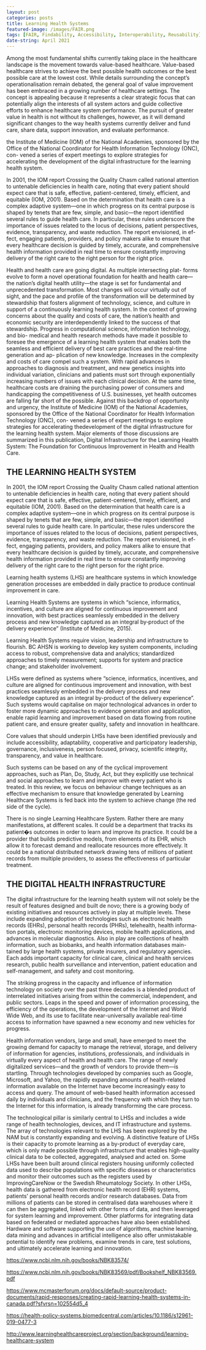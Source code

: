 ```yaml
---
layout: post
categories: posts
title: Learning Health Systems    
featured-image: /images/FAIR.png
tags: [FAIR, Findability, Accessibility, Interoperability, Reusability]
date-string: April 2021
---
```

Among the most fundamental shifts currently taking place in the healthcare landscape is the movement towards value-based healthcare. Value-based healthcare strives to achieve the best possible health outcomes or the best possible care at the lowest cost. While details surrounding the concept’s operationalisation remain debated, the general goal of value improvement has been embraced in a growing number of healthcare settings. The concept is appealing because it represents a clear strategic focus that can potentially align the interests of all system actors and guide collective efforts to enhance healthcare system performance. The pursuit of greater value in health is not without its challenges, however, as it will demand significant changes to the way health systems currently deliver and fund care, share data, support innovation, and evaluate performance.

the Institute of Medicine (IOM) of the National Academies, sponsored by the Office of the National Coordinator for Health Information Technology (ONC), con- vened a series of expert meetings to explore strategies for accelerating the development of the digital infrastructure for the learning health system.

In 2001, the IOM report Crossing the Quality Chasm called national attention to untenable deficiencies in health care, noting that every patient should expect care that is safe, effective, patient-centered, timely, efficient, and equitable (IOM, 2001). Based on the determination that health care is a complex adaptive system—one in which progress on its central purpose is shaped by tenets that are few, simple, and basic—the report identified several rules to guide health care. In particular, these rules underscore the importance of issues related to the locus of decisions, patient perspectives, evidence, transparency, and waste reduction. The report envisioned, in ef- fect, engaging patients, providers, and policy makers alike to ensure that every healthcare decision is guided by timely, accurate, and comprehensive health information provided in real time to ensure constantly improving delivery of the right care to the right person for the right price.

Health and health care are going digital. As multiple intersecting plat- forms evolve to form a novel operational foundation for health and health care—the nation’s digital health utility—the stage is set for fundamental and unprecedented transformation. Most changes will occur virtually out of sight, and the pace and profile of the transformation will be determined by stewardship that fosters alignment of technology, science, and culture in support of a continuously learning health system. In the context of growing concerns about the quality and costs of care, the nation’s health and economic security are interdependently linked to the success of that stewardship.
Progress in computational science, information technology, and bio- medical and health research methods have made it possible to foresee the emergence of a learning health system that enables both the seamless and efficient delivery of best care practices and the real-time generation and ap- plication of new knowledge. Increases in the complexity and costs of care compel such a system. With rapid advances in approaches to diagnosis and treatment, and new genetics insights into individual variation, clinicians and patients must sort through exponentially increasing numbers of issues with each clinical decision. At the same time, healthcare costs are draining the purchasing power of consumers and handicapping the competitiveness of U.S. businesses, yet health outcomes are falling far short of the possible.
Against this backdrop of opportunity and urgency, the Institute of Medicine (IOM) of the National Academies, sponsored by the Office of the National Coordinator for Health Information Technology (ONC), con- vened a series of expert meetings to explore strategies for accelerating thedevelopment of the digital infrastructure for the learning health system. Major elements of those discussions are summarized in this publication, Digital Infrastructure for the Learning Health System: The Foundation for Continuous Improvement in Health and Health Care.

## THE LEARNING HEALTH SYSTEM


In 2001, the IOM report Crossing the Quality Chasm called national attention to untenable deficiencies in health care, noting that every patient should expect care that is safe, effective, patient-centered, timely, efficient, and equitable (IOM, 2001). Based on the determination that health care is a complex adaptive system—one in which progress on its central purpose is shaped by tenets that are few, simple, and basic—the report identified several rules to guide health care. In particular, these rules underscore the importance of issues related to the locus of decisions, patient perspectives, evidence, transparency, and waste reduction. The report envisioned, in ef- fect, engaging patients, providers, and policy makers alike to ensure that every healthcare decision is guided by timely, accurate, and comprehensive health information provided in real time to ensure constantly improving delivery of the right care to the right person for the right price.

Learning health systems (LHS) are healthcare systems in which knowledge generation processes are embedded in daily practice to produce continual improvement in care.

Learning Health Systems are systems in which “science, informatics, incentives, and culture are aligned for continuous improvement and innovation, with best practices seamlessly embedded in the delivery process and new knowledge captured as an integral by‐product of the delivery experience” (Institute of Medicine, 2015).

Learning Health Systems require vision, leadership and infrastructure to flourish. BC AHSN is working to develop key system components, including access to robust, comprehensive data and analytics; standardized approaches to timely measurement; supports for system and practice change; and stakeholder involvement.

LHSs were defined as systems where “science, informatics, incentives, and culture are aligned for continuous improvement and innovation, with best practices seamlessly embedded in the delivery process and new knowledge captured as an integral by-product of the delivery experience”. Such systems would capitalise on major technological advances in order to foster more dynamic approaches to evidence generation and application, enable rapid learning and improvement based on data flowing from routine patient care, and ensure greater quality, safety and innovation in healthcare. 

Core values that should underpin LHSs have been identified previously and include accessibility, adaptability, cooperative and participatory leadership, governance, inclusiveness, person focused, privacy, scientific integrity, transparency, and value in healthcare.


Such systems can be based on any of the cyclical improvement approaches, such as Plan, Do, Study, Act, but they explicitly use technical and social approaches to learn and improve with every patient who is treated. In this review, we focus on behaviour change techniques as an effective mechanism to ensure that knowledge generated by Learning Healthcare Systems is fed back into the system to achieve change (the red side of the cycle).

There is no single Learning Healthcare System. Rather there are many manifestations, at different scales. It could be a department that tracks its patient�s outcomes in order to learn and improve its practice. It could be a provider that builds predictive models, from elements of its EHR, which allow it to forecast demand and reallocate resources more effectively. It could be a national distributed network drawing tens of millions of patient records from multiple providers, to assess the effectiveness of particular treatment. 

## THE DIGITAL HEALTH INFRASTRUCTURE

The digital infrastructure for the learning health system will not solely be the result of features designed and built de novo; there is a growing body of existing initiatives and resources actively in play at multiple levels. These include expanding adoption of technologies such as electronic health records (EHRs), personal health records (PHRs), telehealth, health informa- tion portals, electronic monitoring devices, mobile health applications, and advances in molecular diagnostics. Also in play are collections of health information, such as biobanks, and health information databases main- tained by large health systems, private insurers, and regulatory agencies. Each adds important capacity for clinical care, clinical and health services research, public health surveillance and intervention, patient education and self-management, and safety and cost monitoring.

The striking progress in the capacity and influence of information technology on society over the past three decades is a blended product of interrelated initiatives arising from within the commercial, independent, and public sectors. Leaps in the speed and power of information processing, the efficiency of the operations, the development of the Internet and World Wide Web, and its use to facilitate near-universally available real-time access to information have spawned a new economy and new vehicles for progress.

Health information vendors, large and small, have emerged to meet the growing demand for capacity to manage the retrieval, storage, and delivery of information for agencies, institutions, professionals, and individuals in virtually every aspect of health and health care. The range of newly digitalized services—and the growth of vendors to provide them—is startling. Through technologies developed by companies such as Google, Microsoft, and Yahoo, the rapidly expanding amounts of health-related information available on the Internet have become increasingly easy to access and query. The amount of web-based health information accessed daily by individuals and clinicians, and the frequency with which they turn to the Internet for this information, is already transforming the care process.

The technological pillar is similarly central to LHSs and includes a wide range of health technologies, devices, and IT infrastructure and systems. The array of technologies relevant to the LHS has been explored by the NAM but is constantly expanding and evolving. A distinctive feature of LHSs is their capacity to promote learning as a by-product of everyday care, which is only made possible through infrastructure that enables high-quality clinical data to be collected, aggregated, analysed and acted on. Some LHSs have been built around clinical registers housing uniformly collected data used to describe populations with specific diseases or characteristics and monitor their outcomes such as the registers used by ImprovingCareNow or the Swedish Rheumatology Society. In other LHSs, health data is gathered from electronic health record (EHR) systems, patients’ personal health records and/or research databases. Data from millions of patients can be stored in centralised data warehouses where it can then be aggregated, linked with other forms of data, and then leveraged for system learning and improvement. Other platforms for integrating data based on federated or mediated approaches have also been established. Hardware and software supporting the use of algorithms, machine learning, data mining and advances in artificial intelligence also offer unmistakable potential to identify new problems, examine trends in care, test solutions, and ultimately accelerate learning and innovation.

https://www.ncbi.nlm.nih.gov/books/NBK83574/

https://www.ncbi.nlm.nih.gov/books/NBK83569/pdf/Bookshelf_NBK83569.pdf

https://www.mcmasterforum.org/docs/default-source/product-documents/rapid-responses/creating-rapid-learning-health-systems-in-canada.pdf?sfvrsn=102554d5_4

https://health-policy-systems.biomedcentral.com/articles/10.1186/s12961-019-0477-3

http://www.learninghealthcareproject.org/section/background/learning-healthcare-system
